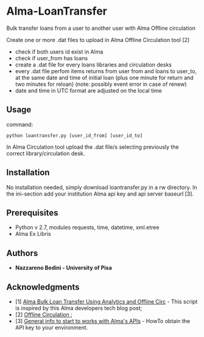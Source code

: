 # Alma-LoanTransfer
Bulk transfer loans from a user to another user with Alma Offline circulation

Create one or more .dat files to upload in Alma Offline Circulation tool [2]

* check if both users id exist in Alma
* check if user_from has loans
* create a .dat file for every loans libraries and circulation desks
* every .dat file perfom items returns from user from and loans to user_to, at the same date and time of initial loan (plus one minute for return and two minutes for reloan) (note: possibly event error in case of renew)
* date and time in UTC format are adjusted on the local time

## Usage
command: 
```
python loantransfer.py [user_id_from] [user_id_to]
```
In Alma Circulation tool upload the .dat file/s selecting previously the correct library/circulation desk.

## Installation
No installation needed, simply download loantransfer.py in a rw directory.
In the ini-section add your institution Alma api key and api server baseurl [3].

## Prerequisites
* Python v 2.7, modules requests, time, datetime, xml.etree 
* Alma Ex Libris 

## Authors
* **Nazzareno Bedini - University of Pisa**

## Acknowledgments
* \[1\] [Alma Bulk Loan Transfer Using Analytics and Offline Circ](https://developers.exlibrisgroup.com/blog/Alma-Bulk-Loan-Transfer-Using-Analytics-and-Offline-Circ) - This script is inspired by this Alma developers tech blog post;
* \[2\] [Offline Circulation ](https://knowledge.exlibrisgroup.com/Alma/Product_Documentation/010Alma_Online_Help_(English)/030Fulfillment/070Advanced_Tools/060Offline_Circulation);
* \[3\] [General info to start to works with Alma's APIs](https://developers.exlibrisgroup.com/alma/apis) - HowTo obtain the API key to your environment.
